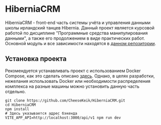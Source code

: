 # HiberniaCRM
HiberniaCRM - front-end часть системы учёта и управления данными школы ирландский танцев Hibernia.
Данный проект является курсовой работой по дисциплине "Программные средства манипулирования данными", а также его продолжением в виде практических работ. \
Основной модуль и все зависимости находятся в [данном репозитории](https://github.com/AipNooBest/Hibernia).

## Установка проекта
Рекомендуется устанавливать проект с использованием Docker Compose, как это сделать описано [здесь](https://github.com/AipNooBest/Hibernia#%D1%83%D1%81%D1%82%D0%B0%D0%BD%D0%BE%D0%B2%D0%BA%D0%B0-%D0%BF%D1%80%D0%BE%D0%B5%D0%BA%D1%82%D0%B0-docker-compose).
Однако, в целях разработки, нежелания использовать Docker или необходимости распределения комплекса на разные машины можно установить данную часть отдельно.

```shell
git clone https://github.com/CheeseKeik/HiberniaCRM.git
cd HiberniaCRM
npm install
# Здесь указывается адрес бэкенда
VITE_APP_API=http://localhost:3000/api/v1 npm run dev
```

